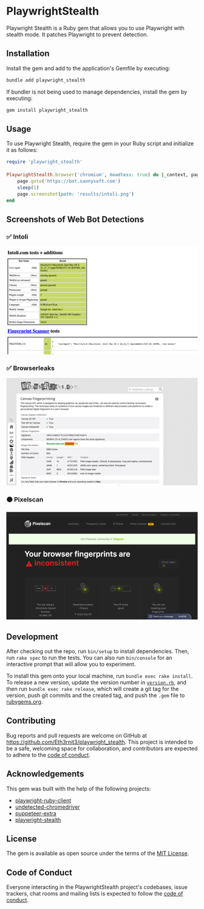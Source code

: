 # PlaywrightStealth

Playwright Stealth is a Ruby gem that allows you to use Playwright with stealth mode. It patches Playwright to prevent detection.

## Installation

Install the gem and add to the application's Gemfile by executing:

```bash
bundle add playwright_stealth
```

If bundler is not being used to manage dependencies, install the gem by executing:

```bash
gem install playwright_stealth
```

## Usage

To use Playwright Stealth, require the gem in your Ruby script and initialize it as follows:

```ruby
require 'playwright_stealth'

PlaywrightStealth.browser('chromium', headless: true) do |_context, page|
	page.goto('https://bot.sannysoft.com')
	sleep(1)
	page.screenshot(path: 'results/intoli.png')
end
```

## Screenshots of Web Bot Detections
### ✅ Intoli
![Intoli](results/intoli.png)

### ✅ Browserleaks
![Browserleaks](results/browserleaks.png)

### 🟠 Pixelscan
![Pixelscan](results/pixelscan.png)

## Development

After checking out the repo, run `bin/setup` to install dependencies. Then, run `rake spec` to run the tests. You can also run `bin/console` for an interactive prompt that will allow you to experiment.

To install this gem onto your local machine, run `bundle exec rake install`. To release a new version, update the version number in [`version.rb`](lib/playwright_stealth/version.rb), and then run `bundle exec rake release`, which will create a git tag for the version, push git commits and the created tag, and push the `.gem` file to [rubygems.org](https://rubygems.org).

## Contributing

Bug reports and pull requests are welcome on GitHub at https://github.com/Eth3rnit3/playwright_stealth. This project is intended to be a safe, welcoming space for collaboration, and contributors are expected to adhere to the [code of conduct](https://github.com/Eth3rnit3/playwright_stealth/blob/master/CODE_OF_CONDUCT.md).

## Acknowledgements

This gem was built with the help of the following projects:

- [playwright-ruby-client](https://github.com/YusukeIwaki/playwright-ruby-client)
- [undetected-chromedriver](https://github.com/ultrafunkamsterdam/undetected-chromedriver)
- [puppeteer-extra](https://github.com/berstend/puppeteer-extra)
- [playwright-stealth](https://github.com/Granitosaurus/playwright-stealth)

## License

The gem is available as open source under the terms of the [MIT License](https://opensource.org/licenses/MIT).

## Code of Conduct

Everyone interacting in the PlaywrightStealth project's codebases, issue trackers, chat rooms and mailing lists is expected to follow the [code of conduct](https://github.com/Eth3rnit3/playwright_stealth/blob/master/CODE_OF_CONDUCT.md).
